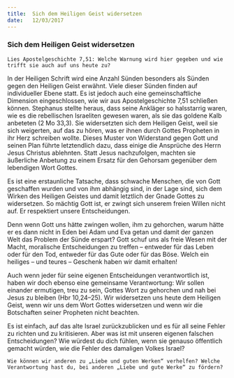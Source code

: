 ```yaml
---
title:  Sich dem Heiligen Geist widersetzen
date:   12/03/2017
---
```


### Sich dem Heiligen Geist widersetzen 

`Lies Apostelgeschichte 7,51: Welche Warnung wird hier gegeben und wie trifft sie auch auf uns heute zu?` 

In der Heiligen Schrift wird eine Anzahl Sünden besonders als Sünden gegen den Heiligen Geist erwähnt. Viele dieser Sünden finden auf individueller Ebene statt. Es ist jedoch auch eine gemeinschaftliche Dimension eingeschlossen, wie wir aus Apostelgeschichte 7,51 schließen können. Stephanus stellte heraus, dass seine Ankläger so halsstarrig waren, wie es die rebellischen Israeliten gewesen waren, als sie das goldene Kalb anbeteten (2 Mo 33,3). Sie widersetzten sich dem Heiligen Geist, weil sie sich weigerten, auf das zu hören, was er ihnen durch Gottes Propheten in ihr Herz schreiben wollte. Dieses Muster von Widerstand gegen Gott und seinen Plan führte letztendlich dazu, dass einige die Ansprüche des Herrn Jesus Christus ablehnten. Statt Jesus nachzufolgen, machten sie äußerliche Anbetung zu einem Ersatz für den Gehorsam gegenüber dem lebendigen Wort Gottes. 

Es ist eine erstaunliche Tatsache, dass schwache Menschen, die von Gott geschaffen wurden und von ihm abhängig sind, in der Lage sind, sich dem Wirken des Heiligen Geistes und damit letztlich der Gnade Gottes zu widersetzen. So mächtig Gott ist, er zwingt sich unserem freien Willen nicht auf. Er respektiert unsere Entscheidungen. 

Denn wenn Gott uns hätte zwingen wollen, ihm zu gehorchen, warum hätte er es dann nicht in Eden bei Adam und Eva getan und damit der ganzen Welt das Problem der Sünde erspart? Gott schuf uns als freie Wesen mit der Macht, moralische Entscheidungen zu treffen – entweder für das Leben oder für den Tod, entweder für das Gute oder für das Böse. Welch ein heiliges – und teures – Geschenk haben wir damit erhalten! 

Auch wenn jeder für seine eigenen Entscheidungen verantwortlich ist, haben wir doch ebenso eine gemeinsame Verantwortung: Wir sollen einander ermutigen, treu zu sein, Gottes Wort zu gehorchen und nah bei Jesus zu bleiben (Hbr 10,24–25). Wir widersetzen uns heute dem Heiligen Geist, wenn wir uns dem Wort Gottes widersetzen und wenn wir die Botschaften seiner Propheten nicht beachten. 

Es ist einfach, auf das alte Israel zurückzublicken und es für all seine Fehler zu richten und zu kritisieren. Aber was ist mit unseren eigenen falschen Entscheidungen? Wie würdest du dich fühlen, wenn sie genauso öffentlich gemacht würden, wie die Fehler des damaligen Volkes Israel? 

`Wie können wir anderen zu „Liebe und guten Werken“ verhelfen? Welche Verantwortung hast du, bei anderen „Liebe und gute Werke“ zu fördern?` 
